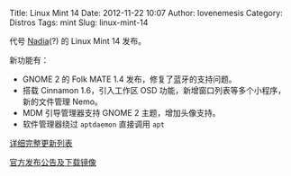 Title: Linux Mint 14
Date: 2012-11-22 10:07
Author: lovenemesis
Category: Distros
Tags: mint
Slug: linux-mint-14

代号
[Nadia](https://en.wikipedia.org/wiki/Nadia%3A_The_Secret_of_Blue_Water)(?)
的 Linux Mint 14 发布。

新功能有：

-   GNOME 2 的 Folk MATE 1.4 发布，修复了蓝牙的支持问题。
-   搭载 Cinnamon 1.6，引入工作区 OSD
    功能，新增窗口列表等多个小程序，新的文件管理 Nemo。
-   MDM 引导管理器支持 GNOME 2 主题，增加头像支持。
-   软件管理器绕过 `aptdaemon` 直接调用 `apt`

[详细完整更新列表](http://www.linuxmint.com/rel_nadia_whatsnew.php)

[官方发布公告及下载镜像](http://blog.linuxmint.com/?p=2216)
